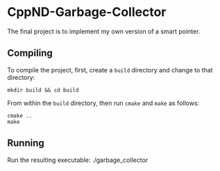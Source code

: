 # CppND-Garbage-Collector
The final project is to implement my own version of a smart pointer. 


## Compiling
To compile the project, first, create a `build` directory and change to that directory:
```
mkdir build && cd build
```
From within the `build` directory, then run `cmake` and `make` as follows:
```
cmake ..
make
```
## Running
Run the resulting executable: ./garbage_collector 